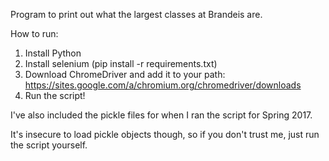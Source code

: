 Program to print out what the largest classes at Brandeis are.

How to run:

1. Install Python
2. Install selenium (pip install -r requirements.txt)
3. Download ChromeDriver and add it to your path: https://sites.google.com/a/chromium.org/chromedriver/downloads
4. Run the script!

I've also included the pickle files for when I ran the script for Spring 2017.

It's insecure to load pickle objects though, so if you don't trust me, just run the script yourself.